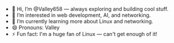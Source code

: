 - 👋 Hi, I’m @Valley658 — always exploring and building cool stuff.
- 👀 I’m interested in web development, AI, and networking.
- 🌱 I’m currently learning more about Linux and networking.
- 😄 Pronouns: Valley
- ⚡ Fun fact: I'm a huge fan of Linux — can't get enough of it!

<!---
Valley658/Valley658 is a ✨ special ✨ repository because its `README.md` (this file) appears on your GitHub profile.
You can click the Preview link to take a look at your changes.
--->
